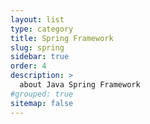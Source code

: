 ```yaml
---
layout: list
type: category
title: Spring Framework
slug: spring
sidebar: true
order: 4
description: >
  about Java Spring Framework
#grouped: true
sitemap: false
---
```

